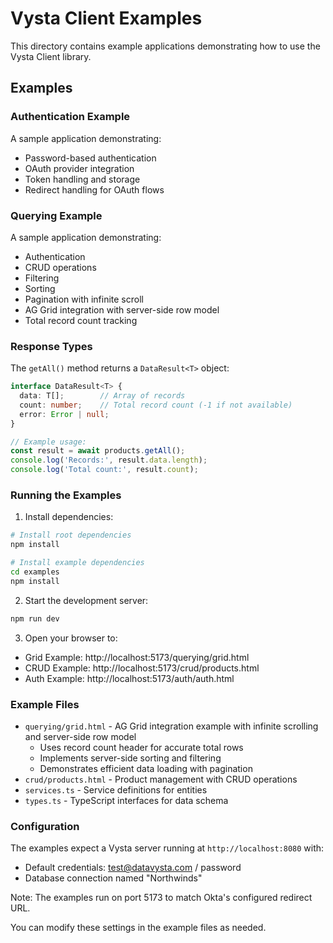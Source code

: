 # Vysta Client Examples

This directory contains example applications demonstrating how to use the Vysta Client library.

## Examples

### Authentication Example
A sample application demonstrating:
- Password-based authentication
- OAuth provider integration
- Token handling and storage
- Redirect handling for OAuth flows

### Querying Example
A sample application demonstrating:
- Authentication
- CRUD operations
- Filtering
- Sorting
- Pagination with infinite scroll
- AG Grid integration with server-side row model
- Total record count tracking

### Response Types

The `getAll()` method returns a `DataResult<T>` object:
```typescript
interface DataResult<T> {
  data: T[];        // Array of records
  count: number;    // Total record count (-1 if not available)
  error: Error | null;
}

// Example usage:
const result = await products.getAll();
console.log('Records:', result.data.length);
console.log('Total count:', result.count);
```

### Running the Examples

1. Install dependencies:
```bash
# Install root dependencies
npm install

# Install example dependencies
cd examples
npm install
```

2. Start the development server:
```bash
npm run dev
```

3. Open your browser to:
- Grid Example: http://localhost:5173/querying/grid.html
- CRUD Example: http://localhost:5173/crud/products.html
- Auth Example: http://localhost:5173/auth/auth.html

### Example Files

- `querying/grid.html` - AG Grid integration example with infinite scrolling and server-side row model
  - Uses record count header for accurate total rows
  - Implements server-side sorting and filtering
  - Demonstrates efficient data loading with pagination
- `crud/products.html` - Product management with CRUD operations
- `services.ts` - Service definitions for entities
- `types.ts` - TypeScript interfaces for data schema

### Configuration

The examples expect a Vysta server running at `http://localhost:8080` with:
- Default credentials: test@datavysta.com / password
- Database connection named "Northwinds"

Note: The examples run on port 5173 to match Okta's configured redirect URL.

You can modify these settings in the example files as needed. 